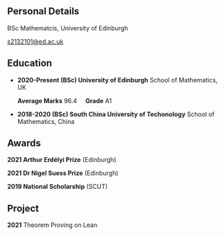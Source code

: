 ## Personal Details
BSc Mathematcis, University of Edinburgh

s2132101@ed.ac.uk

## Education

* **2020-Present (BSc) University of Edinburgh** School of Mathematics, UK

  **Average Marks** 96.4 &nbsp;&nbsp;&nbsp;  **Grade** A1 

* **2018-2020 (BSc) South China University of Techonology** School of Mathematics, China

## Awards

**2021 Arthur Erdélyi Prize** (Edinburgh)

**2021 Dr Nigel Suess Prize** (Edinburgh)

**2019 National Scholarship** (SCUT)

## Project

**2021** Theorem Proving on Lean

<!-- ## Welcome to GitHub Pages

You can use the [editor on GitHub](https://github.com/lambdacdm/homepage/edit/main/README.md) to maintain and preview the content for your website in Markdown files.

Whenever you commit to this repository, GitHub Pages will run [Jekyll](https://jekyllrb.com/) to rebuild the pages in your site, from the content in your Markdown files.

### Markdown

Markdown is a lightweight and easy-to-use syntax for styling your writing. It includes conventions for

```markdown
Syntax highlighted code block

# Header 1
## Header 2
### Header 3

- Bulleted
- List

1. Numbered
2. List

**Bold** and _Italic_ and `Code` text

[Link](url) and ![Image](src)
```

For more details see [GitHub Flavored Markdown](https://guides.github.com/features/mastering-markdown/).

### Jekyll Themes

Your Pages site will use the layout and styles from the Jekyll theme you have selected in your [repository settings](https://github.com/lambdacdm/homepage/settings/pages). The name of this theme is saved in the Jekyll `_config.yml` configuration file.

### Support or Contact

Having trouble with Pages? Check out our [documentation](https://docs.github.com/categories/github-pages-basics/) or [contact support](https://support.github.com/contact) and we’ll help you sort it out. -->
